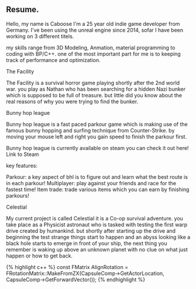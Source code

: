 ## Resume.

Hello, my name is Caboose I'm a 25 year old indie game developer from Germany.
I've been using the unreal engine since 2014, sofar I have been working on 3 different titels.

my skills range from 3D Modeling, Anmation, material programming to coding with BP/C++. 
one of the most important part for me is to keeping track of performance and optimization.

The Facility

The Facility is a survival horror game playing shortly after the 2nd world war. you play as Nathan who has been searching for a hidden Nazi bunker
which is supposed to be full of treasure. but little did you know about the real reasons of why you were trying to find the bunker.


Bunny hop league

Bunny hop league is a fast paced parkour game which is making use of the famous bunny hopping and surfing technique from Counter-Strike.
by moving your mouse left and right you gain speed to finish the parkour first.

Bunny hop league is currently available on steam you can check it out here! Link to Steam

key features:

Parkour: a key aspect of bhl is to figure out and learn what the best route is in each parkour!
Multiplayer: play against your friends and race for the fastest time!
Item trade: trade various items which you can earn by finishing parkours!

Celestial

My current project is called Celestial it is a Co-op survival adventure. you take place as a Physicist astronaut who is tasked with testing the first warp drive created by humankind.
but shortly after starting up the drive and beginning the test strange things start to happen and an abyss looking like a black hole starts to emerge in front of your ship,
the next thing you remember is waking up above an unknown planet with no clue on what just happen or how to get back.


{% highlight c++ %} const FMatrix AlignRotation = FRotationMatrix::MakeFromZX(CapsuleComp->GetActorLocation, CapsuleComp->GetForwardVector()); {% endhighlight %}

